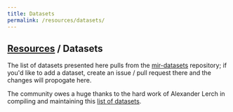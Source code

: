 ```yaml
---
title: Datasets
permalink: /resources/datasets/
---
```


## [Resources]({{site.base_url}}/resources) / Datasets

The list of datasets presented here pulls from the [mir-datasets](https://github.com/ismir/mir-datasets) repository; if you'd like to add a dataset, create an issue / pull request there and the changes will propogate here.

The community owes a huge thanks to the hard work of Alexander Lerch in compiling and maintaining this [list of datasets](http://www.audiocontentanalysis.org/data-sets/).

<script src="http://localhost:4000/assets/js/mir-datasets.js"></script>
